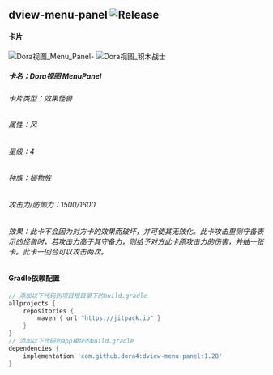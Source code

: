 dview-menu-panel
![Release](https://jitpack.io/v/dora4/dview-menu-panel.svg)
--------------------------------

#### 卡片
![Dora视图_Menu_Panel-](https://github.com/user-attachments/assets/61cdad04-f8e1-4170-a63f-449cc34e0e96)
![Dora视图_积木战士](https://github.com/user-attachments/assets/66763607-391b-43f3-bf39-6f59ab9da2f3)
##### 卡名：Dora视图 MenuPanel
###### 卡片类型：效果怪兽
###### 属性：风
###### 星级：4
###### 种族：植物族
###### 攻击力/防御力：1500/1600
###### 效果：此卡不会因为对方卡的效果而破坏，并可使其无效化。此卡攻击里侧守备表示的怪兽时，若攻击力高于其守备力，则给予对方此卡原攻击力的伤害，并抽一张卡。此卡一回合可以攻击两次。

#### Gradle依赖配置

```groovy
// 添加以下代码到项目根目录下的build.gradle
allprojects {
    repositories {
        maven { url "https://jitpack.io" }
    }
}
// 添加以下代码到app模块的build.gradle
dependencies {
    implementation 'com.github.dora4:dview-menu-panel:1.28'
}
```
